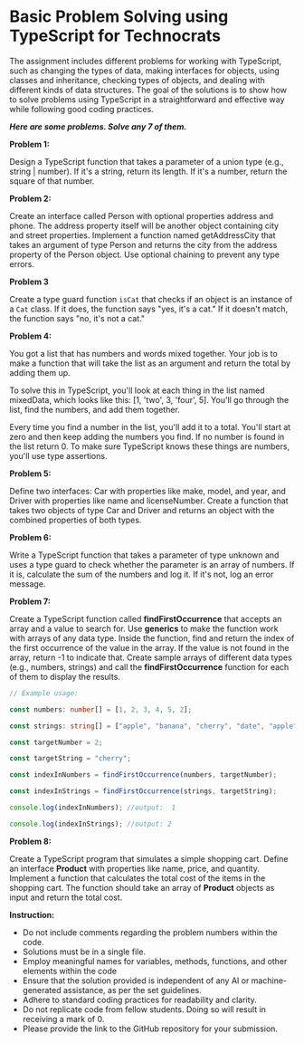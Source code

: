 # Basic Problem Solving using TypeScript for Technocrats

The assignment includes different problems for working with TypeScript, such as changing the types of data, making interfaces for objects, using classes and inheritance, checking types of objects, and dealing with different kinds of data structures. The goal of the solutions is to show how to solve problems using TypeScript in a straightforward and effective way while following good coding practices.

**_Here are some problems. Solve any 7 of them._**

**Problem 1:**

Design a TypeScript function that takes a parameter of a union type (e.g., string | number). If it's a string, return its length. If it's a number, return the square of that number.

**Problem 2:**

Create an interface called Person with optional properties address and phone. The address property itself will be another object containing city and street properties. Implement a function named getAddressCity that takes an argument of type Person and returns the city from the address property of the Person object. Use optional chaining to prevent any type errors.

**Problem 3**

Create a type guard function `isCat` that checks if an object is an instance of a `Cat` class. If it does, the function says "yes, it's a cat." If it doesn't match, the function says "no, it's not a cat."

**Problem 4:**

You got a list that has numbers and words mixed together. Your job is to make a function that will take the list as an argument and return the total by adding them up.

To solve this in TypeScript, you'll look at each thing in the list named mixedData, which looks like this: [1, 'two', 3, 'four', 5]. You'll go through the list, find the numbers, and add them together.

Every time you find a number in the list, you'll add it to a total. You'll start at zero and then keep adding the numbers you find. If no number is found in the list return 0. To make sure TypeScript knows these things are numbers, you'll use type assertions.

**Problem 5:**

Define two interfaces: Car with properties like make, model, and year, and Driver with properties like name and licenseNumber. Create a function that takes two objects of type Car and Driver and returns an object with the combined properties of both types.

**Problem 6:**

Write a TypeScript function that takes a parameter of type unknown and uses a type guard to check whether the parameter is an array of numbers. If it is, calculate the sum of the numbers and log it. If it's not, log an error message.

**Problem 7:**

Create a TypeScript function called **findFirstOccurrence** that accepts an array and a value to search for. Use **generics** to make the function work with arrays of any data type. Inside the function, find and return the index of the first occurrence of the value in the array. If the value is not found in the array, return -1 to indicate that. Create sample arrays of different data types (e.g., numbers, strings) and call the **findFirstOccurrence** function for each of them to display the results.

```ts
// Example usage:

const numbers: number[] = [1, 2, 3, 4, 5, 2];

const strings: string[] = ["apple", "banana", "cherry", "date", "apple"];

const targetNumber = 2;

const targetString = "cherry";

const indexInNumbers = findFirstOccurrence(numbers, targetNumber);

const indexInStrings = findFirstOccurrence(strings, targetString);

console.log(indexInNumbers); //output:  1

console.log(indexInStrings); //output: 2
```

**Problem 8:**

Create a TypeScript program that simulates a simple shopping cart. Define an interface **Product** with properties like name, price, and quantity. Implement a function that calculates the total cost of the items in the shopping cart. The function should take an array of **Product** objects as input and return the total cost.

**Instruction:**

- Do not include comments regarding the problem numbers within the code.
- Solutions must be in a single file.
- Employ meaningful names for variables, methods, functions, and other elements within the code
- Ensure that the solution provided is independent of any AI or machine-generated assistance, as per the set guidelines.
- Adhere to standard coding practices for readability and clarity.
- Do not replicate code from fellow students. Doing so will result in receiving a mark of 0.
- Please provide the link to the GitHub repository for your submission.
